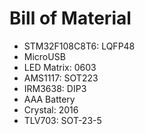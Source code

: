Bill of Material
================

- STM32F108C8T6: LQFP48
- MicroUSB
- LED Matrix: 0603
- AMS1117: SOT223
- IRM3638: DIP3
- AAA Battery
- Crystal: 2016
- TLV703: SOT-23-5
